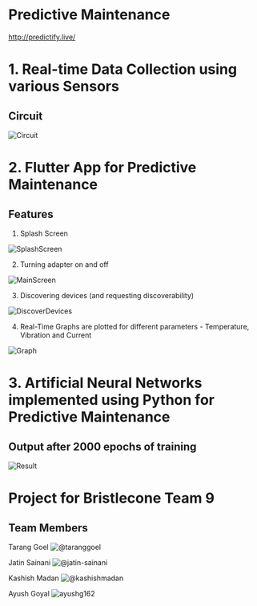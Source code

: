 # Predictive Maintenance
http://predictify.live/


# 1. Real-time Data Collection using various Sensors
## Circuit 

![Circuit](https://github.com/kashishmadan/predictive-maintenance/blob/master/Images/image1.jpeg)

# 2. Flutter App for Predictive Maintenance

## Features
1. Splash Screen                        

![SplashScreen](https://github.com/kashishmadan/predictive-maintenance/blob/master/Images/app_splash_screen.gif)      

2. Turning adapter on and off

![MainScreen](https://github.com/kashishmadan/predictive-maintenance/blob/master/Images/app4.jpg)

3. Discovering devices (and requesting discoverability)

![DiscoverDevices](https://github.com/kashishmadan/predictive-maintenance/blob/master/Images/app5.jpeg)

4. Real-Time Graphs are plotted for different parameters - Temperature, Vibration and Current

![Graph](https://github.com/kashishmadan/predictive-maintenance/blob/master/Images/app6.jpeg)

# 3. Artificial Neural Networks implemented using Python for Predictive Maintenance

## Output after 2000 epochs of training
![Result](https://github.com/kashishmadan/predictive-maintenance/blob/master/Images/image2.png)     



# Project for Bristlecone Team 9 
## Team Members 
Tarang Goel ![@taranggoel](https://github.com/taranggoel)

Jatin Sainani ![@jatin-sainani](https://github.com/jatin-sainani)

Kashish Madan ![@kashishmadan](https://github.com/kashishmadan)

Ayush Goyal ![ayushg162](https://github.com/ayushg162)
